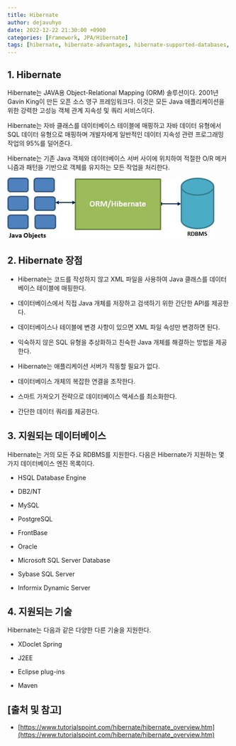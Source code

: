```yaml
---
title: Hibernate
author: dejavuhyo
date: 2022-12-22 21:30:00 +0900
categories: [Framework, JPA/Hibernate]
tags: [hibernate, hibernate-advantages, hibernate-supported-databases, orm, object-relational-mapping]
---
```


## 1. Hibernate
Hibernate는 JAVA용 Object-Relational Mapping (ORM) 솔루션이다. 2001년 Gavin King이 만든 오픈 소스 영구 프레임워크다. 이것은 모든 Java 애플리케이션을 위한 강력한 고성능 객체 관계 지속성 및 쿼리 서비스이다.

Hibernate는 자바 클래스를 데이터베이스 테이블에 매핑하고 자바 데이터 유형에서 SQL 데이터 유형으로 매핑하며 개발자에게 일반적인 데이터 지속성 관련 프로그래밍 작업의 95%를 덜어준다.

Hibernate는 기존 Java 객체와 데이터베이스 서버 사이에 위치하여 적절한 O/R 메커니즘과 패턴을 기반으로 객체를 유지하는 모든 작업을 처리한다.

![hibernate](/assets/img/2022-12-22-hibernate/hibernate.png)

## 2. Hibernate 장점

* Hibernate는 코드를 작성하지 않고 XML 파일을 사용하여 Java 클래스를 데이터베이스 테이블에 매핑한다.

* 데이터베이스에서 직접 Java 개체를 저장하고 검색하기 위한 간단한 API를 제공한다.

* 데이터베이스나 테이블에 변경 사항이 있으면 XML 파일 속성만 변경하면 된다.

* 익숙하지 않은 SQL 유형을 추상화하고 친숙한 Java 개체를 해결하는 방법을 제공한다.

* Hibernate는 애플리케이션 서버가 작동할 필요가 없다.

* 데이터베이스 개체의 복잡한 연결을 조작한다.

* 스마트 가져오기 전략으로 데이터베이스 액세스를 최소화한다.

* 간단한 데이터 쿼리를 제공한다.

## 3. 지원되는 데이터베이스
Hibernate는 거의 모든 주요 RDBMS를 지원한다. 다음은 Hibernate가 지원하는 몇 가지 데이터베이스 엔진 목록이다.

* HSQL Database Engine

* DB2/NT

* MySQL

* PostgreSQL

* FrontBase

* Oracle

* Microsoft SQL Server Database

* Sybase SQL Server

* Informix Dynamic Server

## 4. 지원되는 기술
Hibernate는 다음과 같은 다양한 다른 기술을 지원한다.

* XDoclet Spring

* J2EE

* Eclipse plug-ins

* Maven

## [출처 및 참고]
* [https://www.tutorialspoint.com/hibernate/hibernate_overview.htm](https://www.tutorialspoint.com/hibernate/hibernate_overview.htm)
